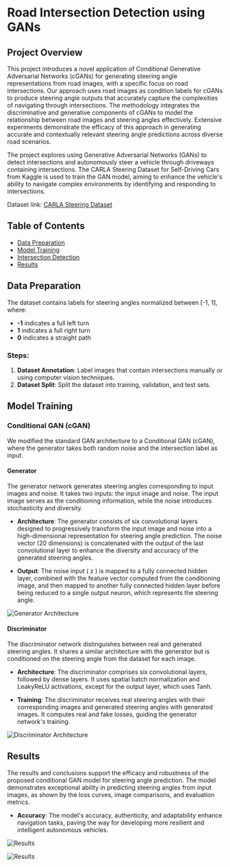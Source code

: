 
# Road Intersection Detection using GANs

## Project Overview

This project introduces a novel application of Conditional Generative Adversarial Networks (cGANs) for generating steering angle representations from road images, with a specific focus on road intersections. Our approach uses road images as condition labels for cGANs to produce steering angle outputs that accurately capture the complexities of navigating through intersections. The methodology integrates the discriminative and generative components of cGANs to model the relationship between road images and steering angles effectively. Extensive experiments demonstrate the efficacy of this approach in generating accurate and contextually relevant steering angle predictions across diverse road scenarios.

The project explores using Generative Adversarial Networks (GANs) to detect intersections and autonomously steer a vehicle through driveways containing intersections. The CARLA Steering Dataset for Self-Driving Cars from Kaggle is used to train the GAN model, aiming to enhance the vehicle's ability to navigate complex environments by identifying and responding to intersections.

Dataset link: [CARLA Steering Dataset](https://www.kaggle.com/datasets/zahidbooni/alltownswithweather)

## Table of Contents
- [Data Preparation](#data-preparation)
- [Model Training](#model-training)
- [Intersection Detection](#intersection-detection)
- [Results](#results)

## Data Preparation

The dataset contains labels for steering angles normalized between [-1, 1], where:
- **-1** indicates a full left turn
- **1** indicates a full right turn
- **0** indicates a straight path

### Steps:
1. **Dataset Annotation**: Label images that contain intersections manually or using computer vision techniques.
2. **Dataset Split**: Split the dataset into training, validation, and test sets.

## Model Training

### Conditional GAN (cGAN)

We modified the standard GAN architecture to a Conditional GAN (cGAN), where the generator takes both random noise and the intersection label as input.

#### Generator

The generator network generates steering angles corresponding to input images and noise. It takes two inputs: the input image and noise. The input image serves as the conditioning information, while the noise introduces stochasticity and diversity.

- **Architecture**: The generator consists of six convolutional layers designed to progressively transform the input image and noise into a high-dimensional representation for steering angle prediction. The noise vector (20 dimensions) is concatenated with the output of the last convolutional layer to enhance the diversity and accuracy of the generated steering angles.

- **Output**: The noise input \( z \) is mapped to a fully connected hidden layer, combined with the feature vector computed from the conditioning image, and then mapped to another fully connected hidden layer before being reduced to a single output neuron, which represents the steering angle.

![Generator Architecture](https://github.com/user-attachments/assets/9cd21d79-82f6-4730-8dd2-5acec24a7118)

#### Discriminator

The discriminator network distinguishes between real and generated steering angles. It shares a similar architecture with the generator but is conditioned on the steering angle from the dataset for each image.

- **Architecture**: The discriminator comprises six convolutional layers, followed by dense layers. It uses spatial batch normalization and LeakyReLU activations, except for the output layer, which uses Tanh.

- **Training**: The discriminator receives real steering angles with their corresponding images and generated steering angles with generated images. It computes real and fake losses, guiding the generator network's training.

![Discriminator Architecture](https://github.com/user-attachments/assets/837b3881-ec64-4bac-a605-a0fd9b6a071a)

## Results

The results and conclusions support the efficacy and robustness of the proposed conditional GAN model for steering angle prediction. The model demonstrates exceptional ability in predicting steering angles from input images, as shown by the loss curves, image comparisons, and evaluation metrics.

- **Accuracy**: The model's accuracy, authenticity, and adaptability enhance navigation tasks, paving the way for developing more resilient and intelligent autonomous vehicles.

![Results](https://github.com/user-attachments/assets/1f940935-def9-4c57-a0c8-791e529a8185)

![Results](https://github.com/user-attachments/assets/f0aece97-cb40-4df9-a518-4ec68a7b1bf5)

